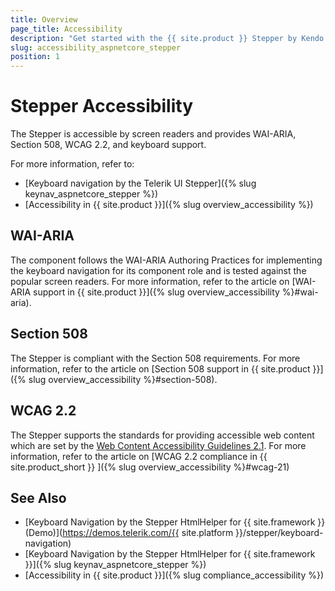 ```yaml
---
title: Overview
page_title: Accessibility
description: "Get started with the {{ site.product }} Stepper by Kendo UI and learn about its accessibility support for WAI-ARIA, Section 508, and WCAG 2.2."
slug: accessibility_aspnetcore_stepper
position: 1
---
```


# Stepper Accessibility

The Stepper is accessible by screen readers and provides WAI-ARIA, Section 508, WCAG 2.2, and keyboard support.

For more information, refer to:
* [Keyboard navigation by the Telerik UI Stepper]({% slug keynav_aspnetcore_stepper %})
* [Accessibility in {{ site.product }}]({% slug overview_accessibility %})

## WAI-ARIA

The component follows the WAI-ARIA Authoring Practices for implementing the keyboard navigation for its component role and is tested against the popular screen readers. For more information, refer to the article on [WAI-ARIA support in {{ site.product }}]({% slug overview_accessibility %}#wai-aria).

## Section 508

The Stepper is compliant with the Section 508 requirements. For more information, refer to the article on [Section 508 support in {{ site.product }}]({% slug overview_accessibility %}#section-508).

## WCAG 2.2

The Stepper supports the standards for providing accessible web content which are set by the [Web Content Accessibility Guidelines 2.1](https://www.w3.org/TR/WCAG/). For more information, refer to the article on [WCAG 2.2 compliance in {{ site.product_short }} ]({% slug overview_accessibility %}#wcag-21)

## See Also

* [Keyboard Navigation by the Stepper HtmlHelper for {{ site.framework }} (Demo)](https://demos.telerik.com/{{ site.platform }}/stepper/keyboard-navigation)
* [Keyboard Navigation by the Stepper HtmlHelper for {{ site.framework }}]({% slug keynav_aspnetcore_stepper %})
* [Accessibility in {{ site.product }}]({% slug compliance_accessibility %})
